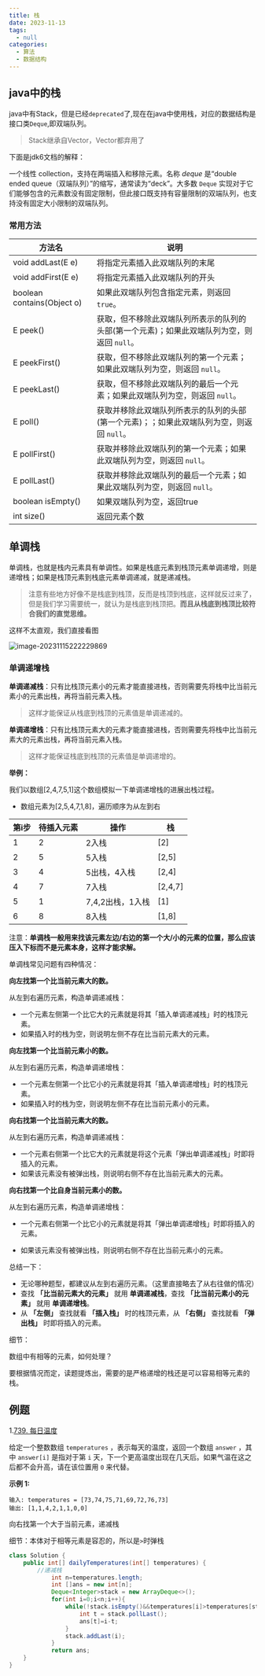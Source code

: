 ```yaml
---
title: 栈
date: 2023-11-13
tags: 
  - null
categories:  
  - 算法
  - 数据结构		
---
```


## java中的栈

java中有Stack，但是已经`deprecated`了,现在在java中使用栈，对应的数据结构是接口类`Deque`,即双端队列。

> Stack继承自Vector，Vector都弃用了

下面是jdk6文档的解释：

一个线性 collection，支持在两端插入和移除元素。名称 *deque* 是“double ended  queue（双端队列）”的缩写，通常读为“deck”。大多数 `Deque`  实现对于它们能够包含的元素数没有固定限制，但此接口既支持有容量限制的双端队列，也支持没有固定大小限制的双端队列。 

### 常用方法

| 方法名                     | 说明                                                         |
| -------------------------- | ------------------------------------------------------------ |
| void addLast(E e)          | 将指定元素插入此双端队列的末尾                               |
| void addFirst(E e)         | 将指定元素插入此双端队列的开头                               |
| boolean contains(Object o) | 如果此双端队列包含指定元素，则返回 `true`。                  |
| E  peek()                  | 获取，但不移除此双端队列所表示的队列的头部(第一个元素)；如果此双端队列为空，则返回 `null`。 |
| E  peekFirst()             | 获取，但不移除此双端队列的第一个元素；如果此双端队列为空，则返回 `null`。 |
| E  peekLast()              | 获取，但不移除此双端队列的最后一个元素；如果此双端队列为空，则返回 `null`。 |
| E  poll()                  | 获取并移除此双端队列所表示的队列的头部(第一个元素)；；如果此双端队列为空，则返回 `null`。 |
| E  pollFirst()             | 获取并移除此双端队列的第一个元素；如果此双端队列为空，则返回 `null`。 |
| E  pollLast()              | 获取并移除此双端队列的最后一个元素；如果此双端队列为空，则返回 `null`。 |
| boolean isEmpty()          | 如果双端队列为空，返回true                                   |
| int size()                 | 返回元素个数                                                 |

## 单调栈

单调栈，也就是栈内元素具有单调性。如果是栈底元素到栈顶元素单调递增，则是递增栈；如果是栈顶元素到栈底元素单调递减，就是递减栈。

> 注意有些地方好像不是栈底到栈顶，反而是栈顶到栈底，这样就反过来了，但是我们学习需要统一，就认为是栈底到栈顶把。**而且从栈底到栈顶比较符合我们的直觉思维。**

这样不太直观，我们直接看图

![image-20231115222229869](https://typora-1309665611.cos.ap-nanjing.myqcloud.com/typora/image-20231115222229869.png)

### 单调递增栈

**单调递减栈**：只有比栈顶元素小的元素才能直接进栈，否则需要先将栈中比当前元素小的元素出栈，再将当前元素入栈。

>这样才能保证从栈底到栈顶的元素值是单调递减的。

**单调递增栈**：只有比栈顶元素大的元素才能直接进栈，否则需要先将栈中比当前元素大的元素出栈，再将当前元素入栈。

>这样才能保证栈底到栈顶的元素值是单调递增的。

**举例：**

我们以数组[2,4,7,5,1]这个数组模拟一下单调递增栈的进展出栈过程。

- 数组元素为[2,5,4,7,1,8]，遍历顺序为从左到右

| 第i步 | 待插入元素 | 操作             | 栈      |
| ----- | ---------- | ---------------- | ------- |
| 1     | 2          | 2入栈            | [2]     |
| 2     | 5          | 5入栈            | [2,5]   |
| 3     | 4          | 5出栈，4入栈     | [2,4]   |
| 4     | 7          | 7入栈            | [2,4,7] |
| 5     | 1          | 7,4,2出栈，1入栈 | [1]     |
| 6     | 8          | 8入栈            | [1,8]   |

注意：**单调栈一般用来找该元素左边/右边的第一个大/小的元素的位置，那么应该压入下标而不是元素本身，这样才能求解。**

单调栈常见问题有四种情况：

**向左找第一个比当前元素大的数。**

从左到右遍历元素，构造单调递减栈：

- 一个元素左侧第一个比它大的元素就是将其「插入单调递减栈」时的栈顶元素。
- 如果插入时的栈为空，则说明左侧不存在比当前元素大的元素。

**向左找第一个比当前元素小的数。**

从左到右遍历元素，构造单调递增栈：

- 一个元素左侧第一个比它小的元素就是将其「插入单调递增栈」时的栈顶元素。
- 如果插入时的栈为空，则说明左侧不存在比当前元素小的元素。

**向右找第一个比当前元素大的数。**

从左到右遍历元素，构造单调递减栈：

- 一个元素右侧第一个比它大的元素就是将这个元素「弹出单调递减栈」时即将插入的元素。
- 如果该元素没有被弹出栈，则说明右侧不存在比当前元素大的元素。

**向右找第一个比自身当前元素小的数。**

从左到右遍历元素，构造单调递增栈：

- 一个元素右侧第一个比它小的元素就是将其「弹出单调递增栈」时即将插入的元素。

- 如果该元素没有被弹出栈，则说明右侧不存在比当前元素小的元素。


总结一下：

- 无论哪种题型，都建议从左到右遍历元素。（这里直接略去了从右往做的情况）
- 查找 **「比当前元素大的元素」** 就用 **单调递减栈**，查找 **「比当前元素小的元素」** 就用 **单调递增栈**。
- 从 **「左侧」** 查找就看 **「插入栈」** 时的栈顶元素，从 **「右侧」** 查找就看 **「弹出栈」** 时即将插入的元素。

细节：

数组中有相等的元素，如何处理？

要根据情况而定，读题提炼出，需要的是严格递增的栈还是可以容易相等元素的栈。

## 例题

1.[739. 每日温度](https://leetcode.cn/problems/daily-temperatures/)

给定一个整数数组 `temperatures` ，表示每天的温度，返回一个数组 `answer` ，其中 `answer[i]` 是指对于第 `i` 天，下一个更高温度出现在几天后。如果气温在这之后都不会升高，请在该位置用 `0` 来代替。

**示例 1:**

```
输入: temperatures = [73,74,75,71,69,72,76,73]
输出: [1,1,4,2,1,1,0,0]
```

向右找第一个大于当前元素，递减栈

细节：本体对于相等元素是容忍的，所以是`>`时弹栈

```java
class Solution {
    public int[] dailyTemperatures(int[] temperatures) {
        //递减栈
            int n=temperatures.length;
            int []ans = new int[n];
            Deque<Integer>stack = new ArrayDeque<>();
            for(int i=0;i<n;i++){
                while(!stack.isEmpty()&&temperatures[i]>temperatures[stack.peekLast()]){
                    int t = stack.pollLast();
                    ans[t]=i-t;
                }
                stack.addLast(i);
            }
            return ans;
    }
}
```



